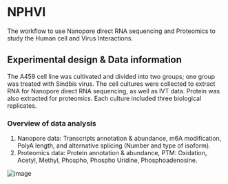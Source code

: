 # NPHVI
The workflow to use Nanopore direct RNA sequencing and Proteomics to study the Human cell and Virus Interactions.

## Experimental design & Data information
The A459 cell line was cultivated and divided into two groups; one group was treated with Sindbis virus. The cell cultures were collected to extract RNA for Nanopore direct RNA sequencing, as well as IVT data. Protein was also extracted for proteomics. Each culture included three biological replicates.
### Overview of data analysis
1. Nanopore data: Transcripts annotation & abundance, m6A modification, PolyA length, and alternative splicing (Number and type of isoform).
2. Proteomics data: Protein annotation & abundance, PTM: Oxidation, Acetyl, Methyl, Phospho, Phospho Uridine, Phosphoadenosine.

![image](https://github.com/user-attachments/assets/c9584c7e-c0f8-427c-a9ae-06e98f98d6b9)


